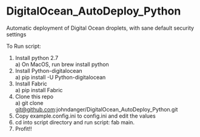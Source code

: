 # DigitalOcean_AutoDeploy_Python
Automatic deployment of Digital Ocean droplets, with sane default security settings  

To Run script:  
  1) Install python 2.7  
    a) On MacOS, run brew install python  
  2) Install Python-digitalocean  
    a) pip install -U Python-digitalocean  
  3) Install Fabric  
    a) pip install Fabric  
  4) Clone this repo  
    a) git clone git@github.com:johndanger/DigitalOcean_AutoDeploy_Python.git  
  5) Copy example.config.ini to config.ini and edit the values  
  6) cd into script directory and run script: fab main.  
  7) Profit!!  
